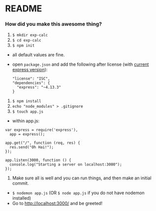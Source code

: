 # README

### How did you make this awesome thing?

1. `$ mkdir exp-calc`
1. `$ cd exp-calc`
1. `$ npm init`
  * all default values are fine.
  * open `package.json` and add the following after license (with [current express version](https://www.npmjs.com/package/express)):

    ```
    "license": "ISC",
    "dependencies": {
      "express": "~4.13.3"
    }
    ```

1. `$ npm install`
1. `echo "node_modules" > .gitignore`
1. `$ touch app.js`
  * within app.js:

  ```
  var express = require('express'),
    app = express();

  app.get("/", function (req, res) {
    res.send("Oh Hai!");
  });

  app.listen(3000, function () {
    console.log("Starting a server on localhost:3000");
  });
  ```

1. Make sure all is well and you can run things, and then make an initial commit.
  * `$ nodemon app.js` (OR `$ node app.js` if you do not have nodemon installed)
  * Go to [http://localhost:3000/](http://localhost:3000/) and be greeted!
